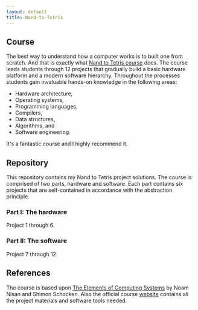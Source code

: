 ```yaml
---
layout: default
title: Nand-to-Tetris
---
```


## Course

The best way to understand how a computer works is to built one from scratch. And that is exactly what [Nand to Tetris course](https://www.nand2tetris.org) does. The course leads students through 12 projects that gradually build a basic hardware platform and a modern software hierarchy. Throughout the processes students gain invaluable hands-on knowledge in the following areas:

- Hardware architecture,
- Operating systems,
- Programming languages,
- Compilers,
- Data structures,
- Algorithms, and
- Software engineering.

It's a fantastic course and I highly recommend it.

## Repository

This repository contains my Nand to Tetris project solutions. The course is comprised of two parts, hardware and software. Each part contains six projects that are self-contained in accordance with the abstraction principle.

### Part I: The hardware
Project 1 through 6.

### Part II: The software
Project 7 through 12.

## References

The course is based upon [The Elements of Computing Systems](https://www.amazon.com/Elements-Computing-Systems-Building-Principles/dp/0262640686/) by Noam Nisan and Shimon Schocken. Also the official course [website](https://www.nand2tetris.org) contains all the project materials and software tools needed. 
